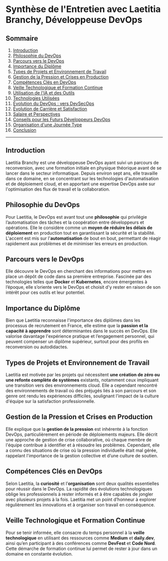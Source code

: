 # Synthèse de l'Entretien avec Laetitia Branchy, Développeuse DevOps

## Sommaire
1. [Introduction](#introduction)
2. [Philosophie du DevOps](#philosophie-du-devops)
3. [Parcours vers le DevOps](#parcours-vers-le-devops)
4. [Importance du Diplôme](#importance-du-diplôme)
5. [Types de Projets et Environnement de Travail](#types-de-projets-et-environnement-de-travail)
6. [Gestion de la Pression et Crises en Production](#gestion-de-la-pression-et-crises-en-production)
7. [Compétences Clés en DevOps](#compétences-clés-en-devops)
8. [Veille Technologique et Formation Continue](#veille-technologique-et-formation-continue)
9. [Utilisation de l'IA et des Outils](#utilisation-de-lia-et-des-outils)
10. [Technologies Utilisées](#technologies-utilisées)
11. [Évolution du DevOps : vers DevSecOps](#évolution-du-devops--vers-devsecops)
12. [Évolution de Carrière et Satisfaction](#évolution-de-carrière-et-satisfaction)
13. [Salaire et Perspectives](#salaire-et-perspectives)
14. [Conseils pour les Futurs Développeurs DevOps](#conseils-pour-les-futurs-développeurs-devops)
15. [Organisation d'une Journée Type](#organisation-dune-journée-type)
16. [Conclusion](#conclusion)

---

## Introduction
Laetitia Branchy est une développeuse DevOps ayant suivi un parcours de reconversion, avec une formation initiale en physique théorique avant de se lancer dans le secteur informatique. Depuis environ sept ans, elle travaille dans ce domaine, en se concentrant sur les technologies d'automatisation et de déploiement cloud, et en apportant une expertise DevOps axée sur l'optimisation des flux de travail et la collaboration.

## Philosophie du DevOps
Pour Laetitia, le DevOps est avant tout une **philosophie** qui privilégie l’automatisation des tâches et la coopération entre développeurs et opérations. Elle le considère comme un **moyen de réduire les délais de déploiement** en production tout en garantissant la sécurité et la stabilité. L'accent est mis sur l'**automatisation** de bout en bout, permettant de réagir rapidement aux problèmes et de minimiser les erreurs en production.

## Parcours vers le DevOps
Elle découvre le DevOps en cherchant des informations pour mettre en place un dépôt de code dans sa première entreprise. Fascinée par des technologies telles que **Docker** et **Kubernetes**, encore émergentes à l’époque, elle s’oriente vers le DevOps et choisit d'y rester en raison de son intérêt pour ces outils et leur potentiel.

## Importance du Diplôme
Bien que Laetitia reconnaisse l'importance des diplômes dans les processus de recrutement en France, elle estime que la **passion et la capacité à apprendre** sont déterminantes dans le succès en DevOps. Elle valorise davantage l'expérience pratique et l’engagement personnel, qui peuvent compenser un diplôme supérieur, surtout pour des profils en reconversion ou autodidactes.

## Types de Projets et Environnement de Travail
Laetitia est motivée par les projets qui nécessitent **une création de zéro ou une refonte complète de systèmes** existants, notamment ceux impliquant une transition vers des environnements cloud. Elle a cependant rencontré des environnements de travail où des préjugés liés à son parcours et son genre ont rendu les expériences difficiles, soulignant l'impact de la culture d'équipe sur la satisfaction professionnelle.

## Gestion de la Pression et Crises en Production
Elle explique que la **gestion de la pression** est inhérente à la fonction DevOps, particulièrement en période de déploiements majeurs. Elle décrit une approche de gestion de crise collaborative, où chaque membre de l'équipe contribue à identifier et à résoudre les problèmes. Cependant, elle a connu des situations de crise où la pression individuelle était mal gérée, rappelant l'importance de la gestion collective et d’une culture de soutien.

## Compétences Clés en DevOps
Selon Laetitia, la **curiosité** et l’**organisation** sont deux qualités essentielles pour réussir dans le DevOps. La rapidité des évolutions technologiques oblige les professionnels à rester informés et à être capables de jongler avec plusieurs projets à la fois. Laetitia met un point d’honneur à explorer régulièrement les innovations et à organiser son travail en conséquence.

## Veille Technologique et Formation Continue
Pour se tenir informée, elle consacre du temps personnel à la **veille technologique** en utilisant des ressources comme **Medium** et **daily.dev**, ainsi qu’en participant à des conférences comme **DevFest** et **Code Nord**. Cette démarche de formation continue lui permet de rester à jour dans un domaine en constante évolution.
